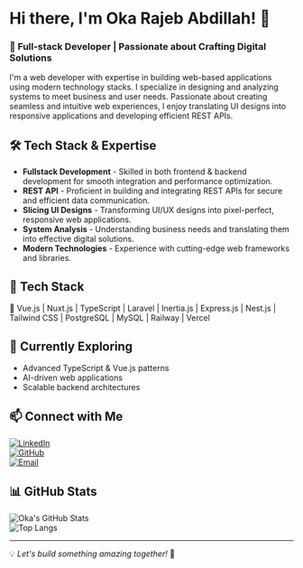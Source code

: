 # Hi there, I'm Oka Rajeb Abdillah! 👋

### 🚀 Full-stack Developer | Passionate about Crafting Digital Solutions

I'm a web developer with expertise in building web-based applications using modern technology stacks. I specialize in designing and analyzing systems to meet business and user needs. Passionate about creating seamless and intuitive web experiences, I enjoy translating UI designs into responsive applications and developing efficient REST APIs.

## 🛠️ Tech Stack & Expertise

- **Fullstack Development** - Skilled in both frontend & backend development for smooth integration and performance optimization.
- **REST API** - Proficient in building and integrating REST APIs for secure and efficient data communication.
- **Slicing UI Designs** - Transforming UI/UX designs into pixel-perfect, responsive web applications.
- **System Analysis** - Understanding business needs and translating them into effective digital solutions.
- **Modern Technologies** - Experience with cutting-edge web frameworks and libraries.

## 📌 Tech Stack

🔹 Vue.js | Nuxt.js | TypeScript | Laravel | Inertia.js | Express.js | Nest.js | Tailwind CSS | PostgreSQL | MySQL | Railway | Vercel

## 🌱 Currently Exploring

- Advanced TypeScript & Vue.js patterns
- AI-driven web applications
- Scalable backend architectures

## 📫 Connect with Me

[![LinkedIn](https://img.shields.io/badge/LinkedIn-0A66C2?style=for-the-badge&logo=linkedin&logoColor=white)](https://www.linkedin.com/in/oka-rajeb-abdillah/)  
[![GitHub](https://img.shields.io/badge/GitHub-181717?style=for-the-badge&logo=github&logoColor=white)](https://github.com/or-abdillh)  
[![Email](https://img.shields.io/badge/Email-D14836?style=for-the-badge&logo=gmail&logoColor=white)](mailto:hans.abdillh05@gmail.com)

## 📊 GitHub Stats

![Oka's GitHub Stats](https://github-readme-stats.vercel.app/api?username=or-abdillh&show_icons=true&theme=radical)  
![Top Langs](https://github-readme-stats.vercel.app/api/top-langs/?username=or-abdillh&layout=compact&theme=radical)

---

💡 *Let's build something amazing together!* 🚀

